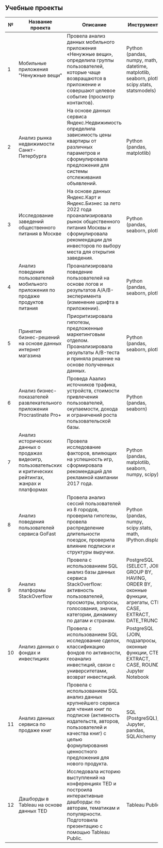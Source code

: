## Учебные проекты

| № | Название проекта | Описание | Инструменты | Ссылка |
|--|-------------------|----------|-------------|--------|
| 1 | Мобильные приложения "Ненужные вещи" | Провела анализ данных мобильного приложения «Ненужные вещи», определила группы пользователей, которые чаще возвращаются в приложение и совершают целевое событие (просмотр контактов). | Python (pandas, numpy, math, datetime, matplotlib, seaborn, plotly, scipy.stats, statsmodels) | [Открыть проект](https://github.com/ulianaianova/Project_practicum/blob/main/Project_01_Mobile%20App/Mobile%20Apps%20-%20Identifying%20User%20Groups%20Based%20on%20Behavior.ipynb) |
| 2 | Анализ рынка недвижимости Санкт-Петербурга | На основе данных сервиса Яндекс.Недвижимость определила зависимость цены квартиры от различных параметров и сформулировала предложения для системы отслеживания объявлений. | Python (pandas, matplotlib) | [Открыть проект](https://github.com/ulianaianova/Project_practicum/blob/main/Project_02_Analysis%20_real_estate_market/Research%20of%20advertisements%20for%20the%20sale%20of%20apartments.ipynb) |
| 3 | Исследование заведений общественного питания в Москве | На основе данных Яндекс.Карт и Яндекс.Бизнес за лето 2022 года проанализировала рынок общественного питания Москвы и сформулировала рекомендации для инвесторов по выбору места для открытия заведения. | Python (pandas, seaborn, plotly) | [Открыть проект](https://github.com/ulianaianova/Project_practicum/blob/main/Project_03_Research%20of%20catering/Research%20of%20public%20catering%20establishments%20in%20Moscow.ipynb) |
| 4 | Анализ поведения пользователей мобильного приложения по продаже продуктов питания | Проанализировала поведение пользователей на основе логов и результатов A/A/B-эксперимента (изменение шрифта в приложении). | Python (pandas, seaborn, plotly) | [Открыть проект](https://github.com/ulianaianova/Project_practicum/blob/main/Project_04_Mobile%20App%20User%20Behavior%20selling%20food/Readme.md) |
| 5 | Принятие бизнес-решений на основе данных интернет магазина| Приоритизировала гипотезы, предложенные маркетинговым отделом. Проанализировала результаты A/B-теста и приняла решение на основе полученных данных. | Python (pandas, seaborn, plotly) | [Открыть проект](https://github.com/ulianaianova/Project_practicum/blob/main/Project_05_Data-driven%20business%20decision%20making/Data-driven%20business%20decision%20making.ipynb) |
| 6 | Анализ бизнес-показателей развлекательного приложения Procrastinate Pro+ | Проведа Ааализ источников трафика, устройств, стоимости привлечения пользователей, окупаемости, дохода и ограничений роста пользовательской базы. | Python (pandas, seaborn) | [Открыть проект](https://github.com/ulianaianova/Project_practicum/blob/main/Project_06_Analysis%20of%20Business%20Indicators%20for%20the%20Procrastinate%20Pro%2B/Analysis%20of%20Business%20Indicators%20for%20the%20Procrastinate%20Pro%2B.ipynb) |
| 7 | Анализ исторических данных о продажах видеоигр, пользовательских и критических рейтингах, жанрах и платформах | Провела исследование факторов, влияющих на успешность игр, сформировала рекомендаций для рекламной кампании 2017 года. | Python (pandas, matplotlib, seaborn, numpy, scipy) | [Открыть проект](https://github.com/ulianaianova/Project_practicum/blob/main/Project_07_Project_07_Analysis%20of%20game%20sales%20analytics%20data%2C%20user%20and%20expert%20assessment%2C%20genres%20and%20platforms%20(e.g.%20Xbox%20or%20PlayStation)/Analysis%20of%20game%20sales%20analytics%20data%2C%20user%20and%20expert%20assessment%2C%20genres%20and%20platforms%20(e.g.%20Xbox%20or%20PlayStation).ipynb) |
| 8 | Анализ поведения пользователей сервиса GoFast | Провела анализ сессий пользователей из 8 городов, проверила гипотезы, провела распределение длительности поездок, проверила влияние подписки и структуры выручки. | Python (pandas, numpy, scipy.stats, math, IPython.display) | [Открыть проект](https://github.com/ulianaianova/Project_practicum/blob/main/Project_08_Statistical_data_analysis/Statistical_data_analysis.ipynb) |
| 9  | Анализ платформы StackOverflow | Провела с использованием SQL анализ базы данных сервиса StackOverflow: активность пользователей, просмотры, вопросы, голосования, значки, категории, динамику по датам и странам. | PostgreSQL (SELECT, JOIN, GROUP BY, HAVING, ORDER BY, оконные функции, агрегаты, CTE, CASE, EXTRACT, DATE_TRUNC) | [Открыть проект](https://github.com/ulianaianova/Project_practicum/blob/main/Project_09_SQL/sql_tasks.ipynb) |
| 10 | Анализ данных о фондах и инвестициях | Провела с использованием SQL исследование сделок, классификацию фондов по активности, геоанализ инвестиций, связи с университетами, возврат инвестиций. | PostgreSQL (JOIN, подзапросы, оконные функции, CTE, EXTRACT, CASE, ROUND), Jupyter Notebook | [Открыть проект](https://github.com/ulianaianova/Project_practicum/blob/main/Project_10_Base_SQL/Base_sql_tasks.ipynb) |
| 11 | Анализ данных сервиса по продаже книг | Провела  с использованием SQL анализ данных крупнейшего сервиса для чтения книг по подписке (активность издательств, авторов, пользователей и качества книг) с целью формулирования ценностного предложения для нового продукта. | SQL (PostgreSQL), Jupyter, pandas, SQLAlchemy | [Открыть проект](https://github.com/ulianaianova/Project_practicum/blob/main/Project_11_SQL_books_analysis/Project_books.ipynb) |
| 12 | Дашборды в Tableau на основе данных TED | Исследовала историю выступлений на конференциях TED и построила интерактивные дашборды: по авторам, тематикам и популярности. Подготовила презентацию с помощью Tableau Public. | Tableau Public | [Открыть проект](https://public.tableau.com/views/project_17237539165810/sheet21?:language=en-GB&publish=yes) |

